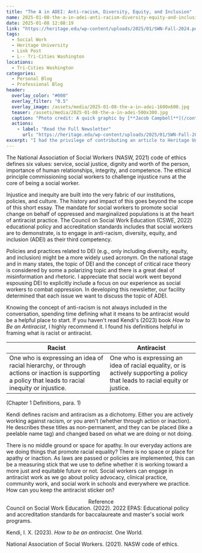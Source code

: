```yaml
---
title: "The A in ADEI: Anti-racism, Diversity, Equity, and Inclusion"
name: 2025-01-08-the-a-in-adei-anti-racism-diversity-equity-and-inclusion.md
date: 2025-01-08 12:08:19
link: "https://heritage.edu/wp-content/uploads/2025/01/SWN-Fall-2024.pdf"
tags:
  - Social Work
  - Heritage University
  - Link Post
  - L-- Tri-Cities Washington
locations: 
  - Tri-Cities Washington
categories:
  - Personal Blog
  - Professional Blog
header:
  overlay_color: "#000"
  overlay_filter: "0.5"
  overlay_image: /assets/media/2025-01-08-the-a-in-adei-1600x600.jpg
  teaser: /assets/media/2025-01-08-the-a-in-adei-500x300.jpg
  caption: "Photo credit: A quick graphic by [**Jacob Campbell**](/contact)."
  actions:
    - label: "Read the Full Newsletter"
      url: "https://heritage.edu/wp-content/uploads/2025/01/SWN-Fall-2024.pdf"
excerpt: "I had the privilege of contributing an article to Heritage University's inaugural newsletter for Fall 2024! The whole issue is packed with warm messages, highlights of faculty, students, and practicum supervisors, and much more. Be sure to check it out!"
---
```


The National Association of Social Workers (NASW, 2021) code of ethics defines six values: service, social justice, dignity and worth of the person, importance of human relationships, integrity, and competence. The ethical principle commissioning social workers to challenge injustice runs at the core of being a social worker. 

Injustice and inequity are built into the very fabric of our institutions,  policies, and culture. The history and impact of this goes beyond the scope of this short essay. The mandate for social workers to promote social change on behalf of oppressed and marginalized populations is at the heart of antiracist practice. The Council on Social Work Education (CSWE, 2022) educational policy and accreditation standards includes that social workers are to demonstrate, is to engage in anti-racism, diversity, equity, and inclusion (ADEI) as their third competency.

Policies and practices related to DEI (e.g.,  only including diversity, equity, and inclusion) might be a more widely used acronym. On the national stage and in many states, the topic of DEI and the concept of critical race theory is considered by some a polarizing topic and there is a great deal of misinformation and rhetoric. I appreciate that social work went beyond espousing DEI to explicitly include a focus on our experience as social workers to combat oppression. In developing this newsletter, our facility determined that each issue we want to discuss the topic of ADEI. 

Knowing the concept of anti-racism is not always included in the conversation, spending time defining what it means to be antiracist would be a helpful place to start. If you haven't read Kendi's (2023) book _How to Be an Antiracist_, I highly recommend it. I found his definitions helpful in framing what is racist or antiracist.

| Racist                                                                                                                                               | Antiracist                                                                                                                   |
| ---------------------------------------------------------------------------------------------------------------------------------------------------- | ---------------------------------------------------------------------------------------------------------------------------- |
| One who is expressing an idea of racial hierarchy, or through actions or inaction is supporting a policy that leads to racial inequity or injustice. | One who is expressing an idea of racial equality, or is actively supporting a policy that leads to racial equity or justice. |

(Chapter 1 Definitions, para. 1)

Kendi defines racism and antiracism as a dichotomy. Either you are actively working against racism, or you aren't (whether through action or inaction). He describes these titles as non-permanent, and they can be placed (like a peelable name tag) and changed based on what we are doing or not doing.

There is no middle ground or space for apathy. In our everyday actions are we doing things that promote racial equality? There is no space or place for apathy or inaction. As laws are passed or policies are implemented, this can be a measuring stick that we use to define whether it is working toward a more just and equitable future or not. Social workers can engage in antiracist work as we go about policy advocacy, clinical practice, community work, and social work in schools and everywhere we practice. How can you keep the antiracist sticker on?

<div style="text-align: center" markdown="1">
Reference
</div>
Council on Social Work Education. (2022). 2022 EPAS: Educational policy and accreditation standards for baccalaureate and master's social work programs. <https://www.cswe.org/accreditation/policies-process/2022epas/>

Kendi, I. X. (2023). _How to be an antiracist_. One World.

<div style="margin: 0 0 0 2em; text-indent: -2em;" markdown="1">
National Association of Social Workers. (2021). NASW code of ethics. <https://www.socialworkers.org/About/Ethics/Code-of-Ethics/Code-of-Ethics-English>

</div>